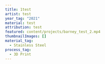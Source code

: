 ```yaml
---
title: 1test
artist: test
year_tag: "2021"
material: test
attribution: test
featured: content/projects/barney_test_2.mp4
thumbnailImages: []
material_tag:
  - Stainless Steel
process_tag:
  - 3D Print
---
```

